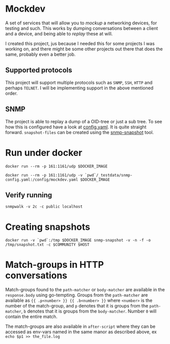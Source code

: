 # Mockdev

A set of services that will allow you to _mockup_ a networking devices, for testing and such. This works by dumping
conversations between a client and a device, and being able to _replay_ these at will.

I created this project, jus because I needed this for some projects I was working on, and there might be some other
projects out there that does the same, probably even a better job.

## Supported protocols

This project will support multiple protocols such as `SNMP`, `SSH`, `HTTP` and perhaps `TELNET`. I will be implementing
support in the above mentioned order.

## SNMP

The project is able to replay a dump of a OID-tree or just a sub tree. To see how this is configured have a look
at [config.yaml](_examples/configuration/config.yaml). It is quite straight forward.
`snapshot-files` can be created using the [snmp-snapshot](cmd/snmpsnapshot/snmp_snapshot.go) tool.

# Run under docker

```
docker run --rm -p 161:1161/udp $DOCKER_IMAGE
```

```
docker run --rm -p 161:1161/udp -v `pwd`/_testdata/snmp-config.yaml:/config/mockdev.yaml $DOCKER_IMAGE
```

## Verify running

```
snmpwalk -v 2c -c public localhost
```

# Creating snapshots

```
docker run -v `pwd`:/tmp $DOCKER_IMAGE snmp-snapshot -v -n -f -o /tmp/snapshot.txt -c $COMMUNITY $HOST 
```

# Match-groups in HTTP conversations
Match-groups found to the `path-matcher` or `body-matcher` are available in the `response.body` using go-tempting.
Groups from the `path-matcher` are available as `{{ .p<number> }} {{ .b<number> }}` where `<number>` is the number of 
the match-group, and `p` denotes that it is groups from the `path-matcher`, `b` denotes that it is groups from the 
`body-matcher`. Number `0` will contain the entire match.

The match-groups are also available in `after-script` where they can be accessed as env-vars named in the same manor
as described above, ex `echo $p1 >> the_file.log`
